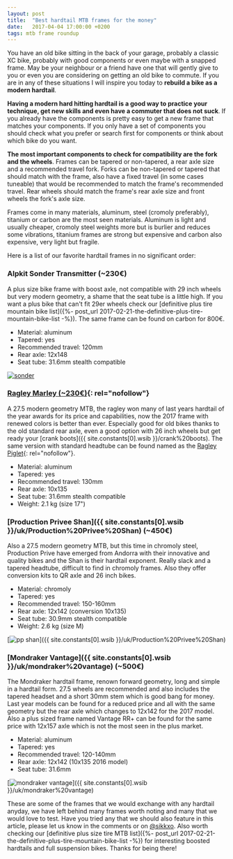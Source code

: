 ```yaml
---
layout: post
title:  "Best hardtail MTB frames for the money"
date:   2017-04-04 17:00:00 +0200
tags: mtb frame roundup
---
```

You have an old bike sitting in the back of your garage, probably a classic XC bike, probably with good components or even maybe with a snapped frame. May be your neighbour or a friend have one that will gently give to you or even you are considering on getting an old bike to commute. If you are in any of these situations I will inspire you today to **rebuild a bike as a modern hardtail**.

**Having a modern hard hitting hardtail is a good way to practice your technique, get new skills and even have a commuter that does not suck**. If you already have the components is pretty easy to get a new frame that matches your components. If you only have a set of components you should check what you prefer or search first for components or think about which bike do you want.

**The most important components to check for compatibility are the fork and the wheels**. Frames can be tapered or non-tapered, a rear axle size and a recommended travel fork. Forks can be non-tapered or tapered that should match with the frame, also have a fixed travel (in some cases tuneable) that would be recommended to match the frame's recommended travel. Rear wheels should match the frame's rear axle size and front wheels the fork's axle size.

Frames come in many materials, aluminum, steel (cromoly preferably), titanium or carbon are the most seen materials. Aluminum is light and usually cheaper, cromoly steel weights more but is burlier and reduces some vibrations, titanium frames are strong but expensive and carbon also expensive, very light but fragile.

Here is a list of our favorite hardtail frames in no significant order:

### Alpkit Sonder Transmitter (~230€)

A plus size bike frame with boost axle, not compatible with 29 inch wheels but very modern geometry, a shame that the seat tube is a little high. If you want a plus bike that can't fit 29er wheels check our [definitive plus tire mountain bike list]({%- post_url 2017-02-21-the-definitive-plus-tire-mountain-bike-list -%}). The same frame can be found on carbon for 800€.

- Material: aluminum
- Tapered: yes
- Recommended travel: 120mm
- Rear axle: 12x148
- Seat tube: 31.6mm stealth compatible

[![sonder](https://3.bp.blogspot.com/-MrMkRyfSwcY/WOOvYjmywVI/AAAAAAAAA9g/IxQTCzzX8M0N7j-6ojQ0p_OX7Zx7MF05gCLcB/s320/tr_main_frame_angle.jpg)](https://3.bp.blogspot.com/-MrMkRyfSwcY/WOOvYjmywVI/AAAAAAAAA9g/IxQTCzzX8M0N7j-6ojQ0p_OX7Zx7MF05gCLcB/s1600/tr_main_frame_angle.jpg)

### [Ragley Marley (~230€)](https://ad.zanox.com/ppc/?42106704C53515669&ULP=[[https://www.chainreactioncycles.com/es/es/cuadro-rigido-ragley-marley-2017/rp-prod145972/]]){: rel="nofollow"}

A 27.5 modern geometry MTB, the ragley won many of last years hardtail of the year awards for its price and capabilities, now the 2017 frame with renewed colors is better than ever. Especially good for old bikes thanks to the old standard rear axle, even a good option with 26 inch wheels but get ready your [crank boots]({{ site.constants[0].wsib }}/crank%20boots). The same version with standard headtube can be found named as the [Ragley Piglet](https://ad.zanox.com/ppc/?42106704C53515669&ULP=[[https://www.chainreactioncycles.com/es/es/cuadro-rigido-ragley-piglet-2017/rp-prod145974/]]){: rel="nofollow"}.

- Material: aluminum
- Tapered: yes
- Recommended travel: 130mm
- Rear axle: 10x135
- Seat tube: 31.6mm stealth compatible
- Weight: 2.1 kg (size 17")

[](https://ad.zanox.com/ppc/?42106704C53515669&ULP=[[https://www.chainreactioncycles.com/es/es/cuadro-rigido-ragley-marley-2017/rp-prod145972/]])

### [Production Privee Shan]({{ site.constants[0].wsib }}/uk/Production%20Privee%20Shan) (~450€)

Also a 27.5 modern geometry MTB, but this time in chromoly steel, Production Prive have emerged from Andorra with their innovative and quality bikes and the Shan is their hardtail exponent. Really slack and a tapered headtube, difficult to find in chromoly frames. Also they offer conversion kits to QR axle and 26 inch bikes.

- Material: chromoly
- Tapered: yes
- Recommended travel: 150-160mm
- Rear axle: 12x142 (conversion 10x135)
- Seat tube: 30.9mm stealth compatible
- Weight: 2.6 kg (size M)

[![pp shan](https://1.bp.blogspot.com/-ogWWt-hBYp8/WOOw1kKy4iI/AAAAAAAAA9o/5-0KL8GcCgo59UKDJjROr0Bz482ytbbggCLcB/s320/SHAN-27-Classic-630px-1.jpg)]({{ site.constants[0].wsib }}/uk/Production%20Privee%20Shan)

### [Mondraker Vantage]({{ site.constants[0].wsib }}/uk/mondraker%20vantage) (~500€)

The Mondraker hardtail frame, renown forward geometry, long and simple in a hardtail form. 27.5 wheels are recommended and also includes the tapered headset and a short 30mm stem which is good bang for money. Last year models can be found for a reduced price and all with the same geometry but the rear axle which changes to 12x142 for the 2017 model. Also a plus sized frame named Vantage RR+ can be found for the same price with 12x157 axle which is not the most seen in the plus market.

- Material: aluminum
- Tapered: yes
- Recommended travel: 120-140mm
- Rear axle: 12x142 (10x135 2016 model)
- Seat tube: 31.6mm

[![mondraker vantage](https://2.bp.blogspot.com/-NjJYS-Xneg8/WOOxLsYw36I/AAAAAAAAA9s/Y02Ij4XdG9sPIUJHOyC-Mi2gE1Rb5hVsgCLcB/s320/mondraker%2Bvantage%2Bframe.jpg)]({{ site.constants[0].wsib }}/uk/mondraker%20vantage)

These are some of the frames that we would exchange with any hardtail anyday, we have left behind many frames worth noting and many that we would love to test. Have you tried any that we should also feature in this article, please let us know in the comments or on [@sikkxo](https://twitter.com/sikkxo). Also worth checking our [definitive plus size tire MTB list]({%- post_url 2017-02-21-the-definitive-plus-tire-mountain-bike-list -%}) for interesting boosted hardtails and full suspension bikes. Thanks for being there!
